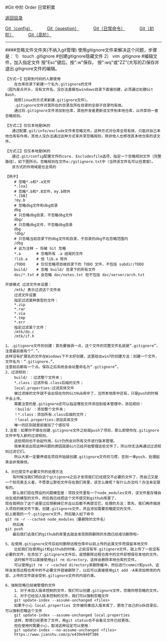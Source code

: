 #Git 中阶 Order 日常积累 
<p>
    <a href="#" onclick="refreshContent('gitorder')">返回目录</a>
</p>
<a href="#" onclick="refreshOrderContent('config')">Git（config）</a>&emsp;&emsp;&emsp;
<a href="#" onclick="refreshOrderContent('question')">Git（question）</a>&emsp;&emsp;&emsp;
<a href="#" onclick="refreshOrderContent('order1')">Git（日常命令）</a>&emsp;&emsp;&emsp;
<a href="#" onclick="refreshOrderContent('order2')">Git（初阶）</a>&emsp;&emsp;&emsp;
<a href="#" onclick="refreshOrderContent('order4')">Git（高阶）</a>&emsp;&emsp;&emsp;

---

####忽略文件文件夹(不纳入git管理)
	使用gitignore文件来解决这个问题，步骤是：
	1） touch .gitignore #创建gitignore隐藏文件
	2） vim .gitignore #编辑文件，加入指定文件
		按"Esc"键后。按":w"保存。
		按":wq"或"ZZ"(大写的Z)保存并退出.gitignore文件的编辑。

	【方式一】拉取到代码的人都使用
		在仓库目录下新建一个名为.gitignore的文件
	（因为是点开头，没有文件名，没办法直接在windows目录下直接创建，必须通过右键Git Bash，
		按照linux的方式来新建.gitignore文件）。
		.gitignore文件对其所在的目录及所在目录的全部子目录均有效。
		通过将.gitignore文件添加到仓库，其他开发者更新该文件到本地仓库，以共享同一套忽略规则。

	【方式二】仅仅本地是OK的
	   通过配置.git/info/exclude文件来忽略文件。这种方式对仓库全局有效，只能对自己本地仓库有作用，其他人没办法通过这种方式来共享忽略规则，除非他人也修改其本地仓库的该文件。

	【方式三】仅仅本地是OK的
	   通过.git/config配置文件的core. Excludesfile选项，指定一个忽略规则文件（完整路径），如下图所示。忽略规则在文件e:/gitignore.txt中（当然该文件名可以任意取）。
	   该方式的作用域是也全局的
		   
	【例子】
		# 忽略*.o和*.a文件
		*.[oa]
		# 忽略*.b和*.B文件，my.b除外
		*.[bB]
		!my.b
		# 忽略dbg文件和dbg目录
		dbg
		# 只忽略dbg目录，不忽略dbg文件
		dbg/
		# 只忽略dbg文件，不忽略dbg目录
		dbg
		!dbg/
		# 只忽略当前目录下的dbg文件和目录，子目录的dbg不在忽略范围内
		/dbg
		# 此为注释 – 将被 Git 忽略
		*.a       # 忽略所有 .a 结尾的文件
		!lib.a    # 但 lib.a 除外
		/TODO     # 仅仅忽略项目根目录下的 TODO 文件，不包括 subdir/TODO
		build/    # 忽略 build/ 目录下的所有文件
		doc/*.txt # 会忽略 doc/notes.txt 但不包括 doc/server/arch.txt

	开放模式 过滤文件夹设置：
		/mtk/ 表示过滤这个文件夹
		过滤文件设置
		指定过滤某种类型的文件：
		*.zip
		*.rar
		*.via
		*.tmp
		*.err
		指定过滤某个文件：
		/mtk/do.c
		/mtk/if.h
	
	1、.gitignore文件的创建：首先要强调一点，这个文件的完整文件名就是“.gitignore”，注意最前面有个“.”。
	这样没有扩展名的文件在Windows下不太好创建，这里给出win7的创建方法：创建一个文件，文件名为：“.gitignore.”，
	注意前后都有一个点。保存之后系统会自动重命名为“.gitignore”。
	2、过滤规则：
		build/ ：过滤整个文件夹；
		*.class：过滤所有.class后缀的文件；
		local.properties:过滤具体文件
		被过滤掉的文件就不会出现在你的GitHub库中了，当然本地库中还有，只是push的时候不会上传。
		需要注意的是.gitignore还可以指定哪些文件添加到版本管理中，添加规则：
		！build/ ：添加整个文件夹；
		！*.class：添加所有.class后缀的文件；
		！local.properties:添加具体文件
		唯一的区别就是前面加了个感叹号
	3.注意：如果你不慎在创建.gitignore文件之前就push了项目，那么即使你在.gitignore文件中写入新的过滤规则，
		这些规则也不会起作用，Git仍然会对所有文件进行版本管理。
		简单来说出现这种问题的原因就是Git已经开始管理这些文件了，所以你无法再通过过滤规则过滤它们。
		所以大家一定要养成在项目开始就创建.gitignore文件的习惯，否则一单push，处理起来会非常麻烦。	

	4、对已提交不必要文件的处理方法
    　　有时候当我们明白这个gitignore之后才发现我们已经提交不必要的文件了，而自己又是一个较完美主义者，不愿意让那些文件存在我们库里，该怎么做呢？有什么办法吗？办法肯定是有的。
    　　那么我们现在预设的问题模型是：项目文件里有一个node_modules文件，该文件是存储自动生成的模型的文件，然后我已经把这个文件提交到github库里了，
    现在我明白了这个道里过后想删掉它并且以后都不再提交它。处理的方法：首先，我们再终端进入项目的根文件下面，创建.gitignore文件，并且添加需要忽略提交的文件，
    如上面我的一个.gitignore文件，然后输入如下命令
    git rm -r --cached node_modules（要删除的文件名）
    　　然后再
    git push
    　　最后我们去我们的github的库里去就会发现刚刚删除的东西已经成功删除啦~	
	
	5、在使用.gitignore文件后如何删除远程仓库中以前上传的此类文件而保留本地文件
		比如我们在使用git和github的时候，之前没有写.gitignore文件，就上传了一些没有必要的文件，在添加了.gitignore文件后，就想删除远程仓库中的文件却想保存本地的文件。 
		这时候不可以直接使用git rm directory，这样会删除本地仓库的文件。 
		可以使用git rm -r –cached directory来删除缓冲，然后进行commit和push，这样会发现远程仓库中的不必要文件就被删除了，以后可以直接使用git add -A来添加修改的内容，上传的文件就会受到.gitignore文件的内容约束。

	6、强制忽略已经被管理的文件
		1、对于未加入版本控制的文件，我们可以创建.gitignore文件，忽略你想忽略的文件。
		2、对于已经加入版本控制的文件，我们可以强制忽略文件
		git update-index --assume-unchanged <files>
		如果不小心 local.properties 文件被同事加入版本库了，更改了自己的sdk目录后，可以强制忽略这个文件
		git update-index --assume-unchanged local.properties
		这样，即使已经更改了文件，用git status也不会看见文件已经更改。
		但在使用时需要小心，取消这种设定可以使用：
		git update-index --no-assume-unchanged <files>
		https://www.jianshu.com/p/e439e940f386

